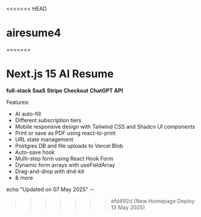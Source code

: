 <<<<<<< HEAD
# airesume4
=======
# Next.js 15 AI Resume

**full-stack SaaS**
**Stripe Checkout**
**ChatGPT API**

Features:

- AI auto-fill
- Different subscription tiers
- Mobile responsive design with Tailwind CSS and Shadcn UI components
- Print or save as PDF using react-to-print
- URL state management
- Postgres DB and file uploads to Vercel Blob
- Auto-save hook
- Multi-step form using React Hook Form
- Dynamic form arrays with useFieldArray
- Drag-and-drop with dnd-kit
- & more

echo "Updated on 07 May 2025" --
>>>>>>> efd492d (New Homepage Deploy 13 May 2025)
